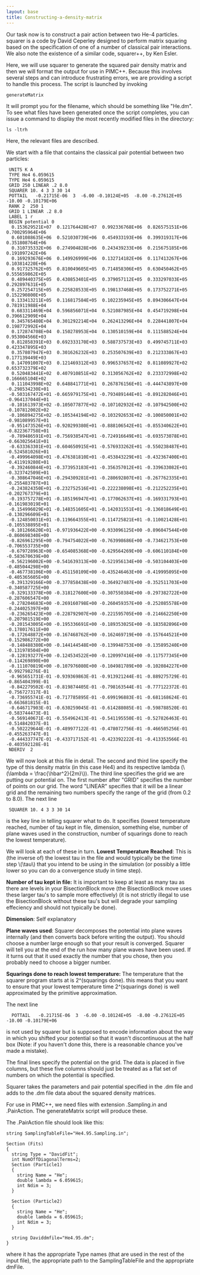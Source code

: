 ```yaml
---
layout: base
title: Constructing-a-density-matrix
---
```


Our task now is to construct a pair action between two He-4 particles.
squarer is a code by David Ceperley designed to perform matrix squaring
based on the specification of one of a number of classical pair
interactions. We also note the existence of a similar code, squarer++,
by Ken Esler.

Here, we will use squarer to generate the squared pair density matrix
and then we will format the output for use in PIMC++. Because this
involves several steps and can introduce frustrating errors, we are
providing a script to handle this process. The script is launched by
invoking

    generateMatrix

It will prompt you for the filename, which should be something like
"He.dm". To see what files have been generated once the script
completes, you can issue a command to display the most recently modified
files in the directory:

    ls -ltrh

Here, the relevant files are described.

We start with a file that contains the classical pair potential between
two particles:

     UNITS K A 
     TYPE He4 6.059615 
     TYPE He4 6.059615 
     GRID 250 LINEAR .2 8.0 
     SQUARER 10. 4 3 3 30 14 
     POTTAIL   -0.21715E-06  3  -6.00 -0.10124E+05  -8.00 -0.27612E+05 -10.00 -0.10179E+06
     RANK 2  250 1
     GRID 1 LINEAR .2 8.0 
     LABEL 1 r
     BEGIN potential 0
      0.153629521E+07  0.121764428E+07  0.992336768E+06  0.826575151E+06  0.700295964E+06
      0.601088635E+06  0.521030739E+06  0.454933193E+06  0.399319317E+06  0.351808764E+06
      0.310735332E+06  0.274904828E+06  0.243439233E+06  0.215675185E+06  0.191097242E+06
      0.169293676E+06  0.149926999E+06  0.132714182E+06  0.117413267E+06  0.103814220E+06
      0.917325762E+05  0.810049605E+05  0.714858306E+05  0.630450462E+05  0.555659862E+05
      0.489440375E+05  0.430853401E+05  0.379057112E+05  0.333297033E+05  0.292897631E+05
      0.257254715E+05  0.225828533E+05  0.198137468E+05  0.173752271E+05  0.152290800E+05
      0.133413211E+05  0.116817584E+05  0.102235945E+05  0.894306647E+04  0.781911988E+04
      0.683311469E+04  0.596856071E+04  0.521087985E+04  0.454719298E+04  0.396612909E+04
      0.345765480E+04  0.301292214E+04  0.262413296E+04  0.228441807E+04  0.198772992E+04
      0.172874708E+04  0.150278953E+04  0.130510159E+04  0.111588524E+04  0.953004566E+03
      0.812858391E+03  0.692333170E+03  0.588737573E+03  0.499745711E+03  0.423347895E+03
      0.357807947E+03  0.301626232E+03  0.253507639E+03  0.212333867E+03  0.177139449E+03
      0.147091007E+03  0.121469312E+03  0.996537657E+02  0.811089927E+02  0.653732379E+02
      0.520483441E+02  0.407910851E+02  0.313056762E+02  0.233372998E+02  0.166665104E+02
      0.111043998E+02  0.648841771E+01  0.267876156E+01 -0.444743897E+00 -0.298534230E+01
     -0.503167472E+01 -0.665979175E+01 -0.793489144E+01 -0.891282046E+01 -0.964137044E+01
     -0.101613973E+02 -0.105077877E+02 -0.107102932E+02 -0.107942500E+02 -0.107812002E+02
     -0.106894275E+02 -0.105344194E+02 -0.103292653E+02 -0.100850001E+02 -0.981089957E+01
     -0.951473526E+01 -0.920299380E+01 -0.888106542E+01 -0.855340622E+01 -0.822367758E+01
     -0.789486591E+01 -0.756938547E+01 -0.724916649E+01 -0.693573078E+01 -0.663025641E+01
     -0.633363301E+01 -0.604650915E+01 -0.576933262E+01 -0.550238487E+01 -0.524581026E+01
     -0.499964098E+01 -0.476381810E+01 -0.453843229E+01 -0.432367400E+01 -0.411919280E+01
     -0.392460844E+01 -0.373953183E+01 -0.356357012E+01 -0.339633082E+01 -0.323742509E+01
     -0.308647046E+01 -0.294309281E+01 -0.280692807E+01 -0.267762335E+01 -0.255483787E+01
     -0.243824350E+01 -0.232752516E+01 -0.222238098E+01 -0.212252235E+01 -0.202767379E+01
     -0.193757278E+01 -0.185196947E+01 -0.177062637E+01 -0.169331793E+01 -0.161983019E+01
     -0.154996029E+01 -0.148351605E+01 -0.142031551E+01 -0.136018649E+01 -0.130296609E+01
     -0.124850031E+01 -0.119664355E+01 -0.114725821E+01 -0.110021428E+01 -0.105538895E+01
     -0.101266620E+01 -0.971936422E+00 -0.933096125E+00 -0.896047544E+00 -0.860698340E+00
     -0.826961295E+00 -0.794754022E+00 -0.763998686E+00 -0.734621753E+00 -0.706553735E+00
     -0.679728963E+00 -0.654085368E+00 -0.629564269E+00 -0.606110184E+00 -0.583670639E+00
     -0.562196002E+00 -0.541639313E+00 -0.521956134E+00 -0.503104403E+00 -0.485044298E+00
     -0.467738106E+00 -0.451150109E+00 -0.435246463E+00 -0.419995095E+00 -0.405365605E+00
     -0.391329166E+00 -0.377858438E+00 -0.364927487E+00 -0.352511703E+00 -0.340587725E+00
     -0.329133378E+00 -0.318127600E+00 -0.307550384E+00 -0.297382722E+00 -0.287606547E+00
     -0.278204683E+00 -0.269160798E+00 -0.260459357E+00 -0.252085578E+00 -0.244025397E+00
     -0.236265423E+00 -0.228792907E+00 -0.221595705E+00 -0.214662250E+00 -0.207981519E+00
     -0.201543005E+00 -0.195336691E+00 -0.189353025E+00 -0.183582896E+00 -0.178017611E+00
     -0.172648872E+00 -0.167468762E+00 -0.162469719E+00 -0.157644521E+00 -0.152986272E+00
     -0.148488380E+00 -0.144144548E+00 -0.139948753E+00 -0.135895240E+00 -0.131978504E+00
     -0.128193277E+00 -0.124534522E+00 -0.120997416E+00 -0.117577345E+00 -0.114269890E+00
     -0.111070819E+00 -0.107976080E+00 -0.104981789E+00 -0.102084227E+00 -0.992798276E-01
     -0.965651731E-01 -0.939369863E-01 -0.913921244E-01 -0.889275729E-01 -0.865404399E-01
     -0.842279502E-01 -0.819874405E-01 -0.798163544E-01 -0.777122372E-01 -0.756727317E-01
     -0.736955741E-01 -0.717785895E-01 -0.699196883E-01 -0.681168624E-01 -0.663681815E-01
     -0.646717903E-01 -0.630259045E-01 -0.614288085E-01 -0.598788520E-01 -0.583744473E-01
     -0.569140671E-01 -0.554962413E-01 -0.541195550E-01 -0.527826463E-01 -0.514842037E-01
     -0.502229644E-01 -0.489977122E-01 -0.478072756E-01 -0.466505256E-01 -0.455263747E-01
     -0.444337747E-01 -0.433717152E-01 -0.423392222E-01 -0.413353566E-01 -0.403592128E-01
     NDERIV  2

We will now look at this file in detail. The second and third line
specify the type of this density matrix (in this case He4) and its
respective lambda (\\(\lambda =   \frac{\hbar^2}{2m}\\)). The third line
specifies the grid we are putting our potential on. The first number
after "GRID" specifies the number of points on our grid. The word
"LINEAR" specifies that it will be a linear grid and the remaining two
numbers specify the range of the grid (from 0.2 to 8.0). The next line

     SQUARER 10. 4 3 3 30 14 

is the key line in telling squarer what to do. It specifies (lowest
temperature reached, number of tau kept in file, dimension, something
else, number of plane waves used in the construction, number of
squarings done to reach the lowest temperature).

We will look at each of these in turn. **Lowest Temperature Reached**:
This is (the inverse of) the lowest tau in the file and would typically
be the time step \\(\tau\\) that you intend to be using in the simulation
(or possibly a little lower so you can do a convergence study in time
step).

**Number of tau kept in file:** It is important to keep at least as many
tau as there are levels in your BisectionBlock move (the BisectionBlock
move uses these larger tau's to sample more effectively) (it is not
strictly illegal to use the BisectionBlock without these tau's but will
degrade your sampling effeciency and should not typically be done).

**Dimension**: Self explanatory

**Plane waves used**: Squarer decomposes the potential into plane waves
internally (and then converts back before writing the output). You
should choose a number large enough so that your result is converged.
Squarer will tell you at the end of the run how many plane waves have
been used. If it turns out that it used exactly the number that you
chose, then you probably need to choose a bigger number.

**Squarings done to reach lowest temperature:** The temperature that the
squarer program starts at is 2\^(squarings done). this means that you
want to ensure that your lowest temperature time 2\^(squarings done) is
well approximated by the primitive approximation.

The next line

      POTTAIL   -0.21715E-06  3  -6.00 -0.10124E+05  -8.00 -0.27612E+05 -10.00 -0.10179E+06 

is not used by squarer but is supposed to encode information about the
way in which you shifted your potential so that it wasn't discontinuous
at the half box (Note: if you haven't done this, there is a reasonable
chance you've made a mistake).

The final lines specify the potential on the grid. The data is placed in
five columns, but these five columns should just be treated as a flat
set of numbers on which the potential is specified.

Squarer takes the parameters and pair potential specified in the .dm
file and adds to the .dm file data about the squared density matrices.

For use in PIMC++, we need files with extension .Sampling.in and
.PairAction. The generateMatrix script will produce these.

The .PairAction file should look like this:

    string SamplingTableFile="He4.95.Sampling.in";

    Section (Fits)
    {
      string Type = "DavidFit";
      int NumOffDiagonalTerms=2;
      Section (Particle1)
      {
        string Name = "He";
        double lambda = 6.059615;
        int Ndim = 3;
      }

      Section (Particle2)
      {
        string Name = "He";
        double lambda = 6.059615;
        int Ndim = 3;
      }

      string Daviddmfile="He4.95.dm";
    }

where it has the appropriate Type names (that are used in the rest of
the input file), the appropriate path to the SamplingTableFile and the
appropriate dmFile.
